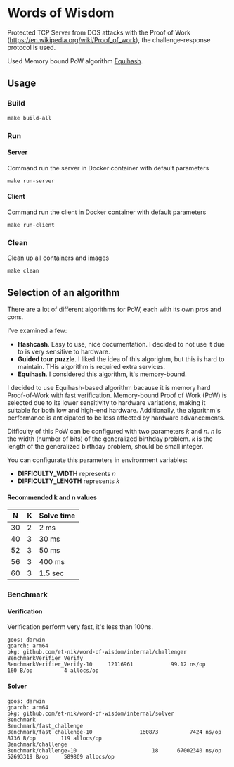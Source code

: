# Words of Wisdom

Protected TCP Server from DOS attacks with the Proof of Work (https://en.wikipedia.org/wiki/Proof_of_work), the challenge-response protocol is used.

Used Memory bound PoW algorithm [Equihash](https://www.cryptolux.org/index.php/Equihash).

## Usage

### Build

```shell
make build-all
```

### Run

#### Server

Command run the server in Docker container with default parameters

```shell
make run-server
```

#### Client

Command run the client in Docker container with default parameters

```shell
make run-client
```

### Clean

Clean up all containers and images

```shell
make clean
```

## Selection of an algorithm

There are a lot of different algorithms for PoW, each with its own pros and cons.

I've examined a few:
* **Hashcash**. Easy to use, nice documentation. I decided to not use it due to is very sensitive to hardware.
* **Guided tour puzzle**. I liked the idea of this algorighm, but this is hard to maintain. THis algorithm is required extra services.
* **Equihash**. I considered this algorithm, it's memory-bound.

I decided to use Equihash-based algorithm bacause it is memory hard Proof-of-Work with fast verification.
Memory-bound Proof of Work (PoW) is selected due to its lower sensitivity to hardware variations, making it suitable for both low and high-end hardware. Additionally, the algorithm's performance is anticipated to be less affected by hardware advancements.

Difficulty of this PoW can be configured with two parameters _k_ and _n_. 
_n_ is the width (number of bits) of the generalized birthday problem.
_k_ is the length of the generalized birthday problem, should be small integer.


You can configurate this parameters in environment variables:
* **DIFFICULTY_WIDTH** represents _n_ 
* **DIFFICULTY_LENGTH** represents _k_

#### Recommended k and n values

| N  | K | Solve time |
|----|---|------------|
| 30 | 2 | 2 ms       |
| 40 | 3 | 30 ms      |
| 52 | 3 | 50 ms      |
| 56 | 3 | 400 ms     |
| 60 | 3 | 1.5 sec    |


### Benchmark

#### Verification

Verification perform very fast, it's less than 100ns.

```
goos: darwin
goarch: arm64
pkg: github.com/et-nik/word-of-wisdom/internal/challenger
BenchmarkVerifier_Verify
BenchmarkVerifier_Verify-10    	12116961	        99.12 ns/op	     160 B/op	       4 allocs/op
```

#### Solver

```
goos: darwin
goarch: arm64
pkg: github.com/et-nik/word-of-wisdom/internal/solver
Benchmark
Benchmark/fast_challenge
Benchmark/fast_challenge-10         	  160873	      7424 ns/op	    8736 B/op	     119 allocs/op
Benchmark/challenge
Benchmark/challenge-10              	      18	  67002340 ns/op	52693319 B/op	  589869 allocs/op
```